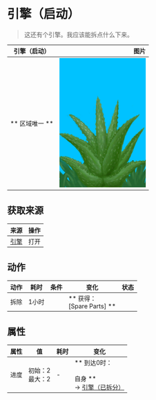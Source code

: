 # 引擎（启动）  
> 这还有个引擎。我应该能拆点什么下来。  
  
  引擎（启动）  |   图片   
 ----  |  ----:   
 ** 区域唯一 **  |  <img decoding="async" src="Sprite/AloeVera.png" href="a.md" style="max-width:300px;max-height:300px;">   
  
## 获取来源  
来源  |  操作  
----  |  ----  
[引擎](Engine2Closed.md)  |  打开  
## 动作  
动作  |  耗时  |  条件  |  变化  |  状态  
----  |  ----  |  ----  |  ----  |  ----  
拆除<br>  |  1小时  |    |  ** 获得： **<br>** [Spare Parts] **<br>  |    
## 属性   
属性  |  值  |  耗时  |  变化  
----  |  ----  |  ----  |  ----  
进度  |  初始：2<br>最大：2  |  -  |  ** 到达0时： **<br><br>** 自身 **<br>→ [引擎（已拆分）](Engine2Dissassembled.md)  


<script>document.title="引擎（启动） - 卡牌生存百科 Card Survival Wiki";</script>